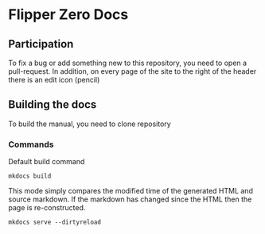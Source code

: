 # Flipper Zero Docs

## Participation

To fix a bug or add something new to this repository, you need to open a pull-request. In addition,
on every page of the site to the right of the header there is an edit icon (pencil)

## Building the docs

To build the manual, you need to clone repository

### Commands

Default build command

```
mkdocs build
```

This mode simply compares the modified time of the generated HTML and source markdown. If the
markdown has changed since the HTML then the page is re-constructed.

```
mkdocs serve --dirtyreload
```